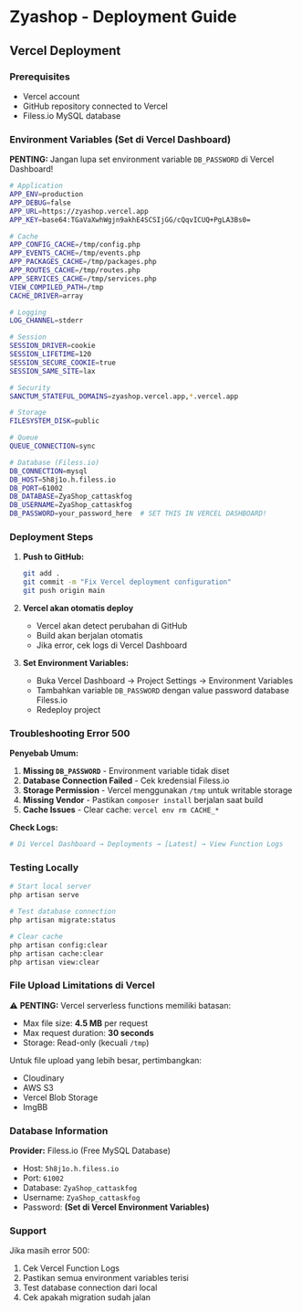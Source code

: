 # Zyashop - Deployment Guide

## Vercel Deployment

### Prerequisites
- Vercel account
- GitHub repository connected to Vercel
- Filess.io MySQL database

### Environment Variables (Set di Vercel Dashboard)

**PENTING:** Jangan lupa set environment variable `DB_PASSWORD` di Vercel Dashboard!

```bash
# Application
APP_ENV=production
APP_DEBUG=false
APP_URL=https://zyashop.vercel.app
APP_KEY=base64:TGaVaXwhWgjn9akhE4SCSIjGG/cQqvICUQ+PgLA3Bs0=

# Cache
APP_CONFIG_CACHE=/tmp/config.php
APP_EVENTS_CACHE=/tmp/events.php
APP_PACKAGES_CACHE=/tmp/packages.php
APP_ROUTES_CACHE=/tmp/routes.php
APP_SERVICES_CACHE=/tmp/services.php
VIEW_COMPILED_PATH=/tmp
CACHE_DRIVER=array

# Logging
LOG_CHANNEL=stderr

# Session
SESSION_DRIVER=cookie
SESSION_LIFETIME=120
SESSION_SECURE_COOKIE=true
SESSION_SAME_SITE=lax

# Security
SANCTUM_STATEFUL_DOMAINS=zyashop.vercel.app,*.vercel.app

# Storage
FILESYSTEM_DISK=public

# Queue
QUEUE_CONNECTION=sync

# Database (Filess.io)
DB_CONNECTION=mysql
DB_HOST=5h8j1o.h.filess.io
DB_PORT=61002
DB_DATABASE=ZyaShop_cattaskfog
DB_USERNAME=ZyaShop_cattaskfog
DB_PASSWORD=your_password_here  # SET THIS IN VERCEL DASHBOARD!
```

### Deployment Steps

1. **Push to GitHub:**
   ```bash
   git add .
   git commit -m "Fix Vercel deployment configuration"
   git push origin main
   ```

2. **Vercel akan otomatis deploy**
   - Vercel akan detect perubahan di GitHub
   - Build akan berjalan otomatis
   - Jika error, cek logs di Vercel Dashboard

3. **Set Environment Variables:**
   - Buka Vercel Dashboard → Project Settings → Environment Variables
   - Tambahkan variable `DB_PASSWORD` dengan value password database Filess.io
   - Redeploy project

### Troubleshooting Error 500

**Penyebab Umum:**

1. **Missing `DB_PASSWORD`** - Environment variable tidak diset
2. **Database Connection Failed** - Cek kredensial Filess.io
3. **Storage Permission** - Vercel menggunakan `/tmp` untuk writable storage
4. **Missing Vendor** - Pastikan `composer install` berjalan saat build
5. **Cache Issues** - Clear cache: `vercel env rm CACHE_*`

**Check Logs:**
```bash
# Di Vercel Dashboard → Deployments → [Latest] → View Function Logs
```

### Testing Locally

```bash
# Start local server
php artisan serve

# Test database connection
php artisan migrate:status

# Clear cache
php artisan config:clear
php artisan cache:clear
php artisan view:clear
```

### File Upload Limitations di Vercel

⚠️ **PENTING:** Vercel serverless functions memiliki batasan:
- Max file size: **4.5 MB** per request
- Max request duration: **30 seconds**
- Storage: Read-only (kecuali `/tmp`)

Untuk file upload yang lebih besar, pertimbangkan:
- Cloudinary
- AWS S3
- Vercel Blob Storage
- ImgBB

### Database Information

**Provider:** Filess.io (Free MySQL Database)
- Host: `5h8j1o.h.filess.io`
- Port: `61002`
- Database: `ZyaShop_cattaskfog`
- Username: `ZyaShop_cattaskfog`
- Password: **(Set di Vercel Environment Variables)**

### Support

Jika masih error 500:
1. Cek Vercel Function Logs
2. Pastikan semua environment variables terisi
3. Test database connection dari local
4. Cek apakah migration sudah jalan
